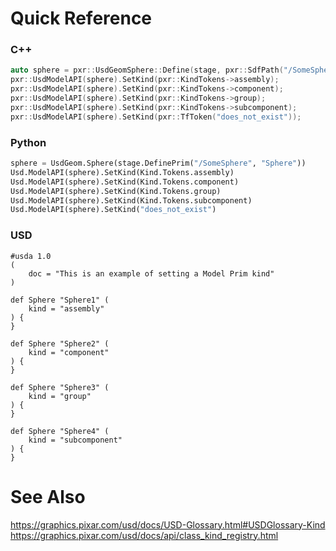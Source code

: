 # Quick Reference
### C++
```cpp
auto sphere = pxr::UsdGeomSphere::Define(stage, pxr::SdfPath("/SomeSphere"));
pxr::UsdModelAPI(sphere).SetKind(pxr::KindTokens->assembly);
pxr::UsdModelAPI(sphere).SetKind(pxr::KindTokens->component);
pxr::UsdModelAPI(sphere).SetKind(pxr::KindTokens->group);
pxr::UsdModelAPI(sphere).SetKind(pxr::KindTokens->subcomponent);
pxr::UsdModelAPI(sphere).SetKind(pxr::TfToken("does_not_exist"));
```


### Python
```python
sphere = UsdGeom.Sphere(stage.DefinePrim("/SomeSphere", "Sphere"))
Usd.ModelAPI(sphere).SetKind(Kind.Tokens.assembly)
Usd.ModelAPI(sphere).SetKind(Kind.Tokens.component)
Usd.ModelAPI(sphere).SetKind(Kind.Tokens.group)
Usd.ModelAPI(sphere).SetKind(Kind.Tokens.subcomponent)
Usd.ModelAPI(sphere).SetKind("does_not_exist")
```


### USD
```usda
#usda 1.0
(
	doc = "This is an example of setting a Model Prim kind"
)

def Sphere "Sphere1" (
	kind = "assembly"
) {
}

def Sphere "Sphere2" (
    kind = "component"
) {
}

def Sphere "Sphere3" (
    kind = "group"
) {
}

def Sphere "Sphere4" (
    kind = "subcomponent"
) {
}
```


# See Also
https://graphics.pixar.com/usd/docs/USD-Glossary.html#USDGlossary-Kind
https://graphics.pixar.com/usd/docs/api/class_kind_registry.html
